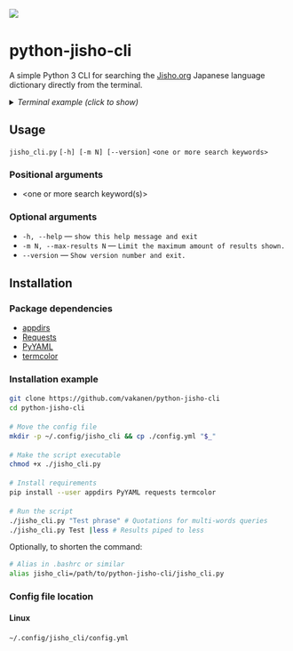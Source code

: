 [<img src="https://img.shields.io/github/license/vakanen/python-jisho-cli" />](LICENSE)

# python-jisho-cli
A simple Python 3 CLI for searching the [Jisho.org](https://jisho.org/) Japanese language dictionary directly from the terminal.

<details>
  <summary><i>Terminal example (click to show)</i></summary>

![Terminal example](example.svg?raw=true)
</details>

## Usage

`jisho_cli.py` `[-h] [-m N] [--version]` `<one or more search keywords>`

### Positional arguments
- <one or more search keyword(s)>

### Optional arguments
- `-h, --help` ― `show this help message and exit`
- `-m N, --max-results N` ― `Limit the maximum amount of results shown.`
- `--version` ― `Show version number and exit.`

## Installation

### Package dependencies
- [appdirs](https://pypi.org/project/appdirs/)
- [Requests](https://pypi.org/project/requests/)
- [PyYAML](https://pypi.org/project/PyYAML/)
- [termcolor](https://pypi.org/project/termcolor/)

### Installation example
```bash
git clone https://github.com/vakanen/python-jisho-cli
cd python-jisho-cli

# Move the config file
mkdir -p ~/.config/jisho_cli && cp ./config.yml "$_"

# Make the script executable
chmod +x ./jisho_cli.py

# Install requirements
pip install --user appdirs PyYAML requests termcolor

# Run the script
./jisho_cli.py "Test phrase" # Quotations for multi-words queries
./jisho_cli.py Test |less # Results piped to less
```

Optionally, to shorten the command:
```bash
# Alias in .bashrc or similar
alias jisho_cli=/path/to/python-jisho-cli/jisho_cli.py
```

### Config file location
#### Linux
`~/.config/jisho_cli/config.yml`
